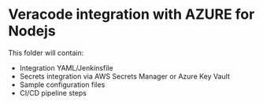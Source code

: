 # Veracode integration with AZURE for Nodejs

This folder will contain:
- Integration YAML/Jenkinsfile
- Secrets integration via AWS Secrets Manager or Azure Key Vault
- Sample configuration files
- CI/CD pipeline steps
